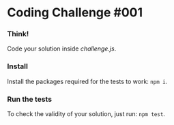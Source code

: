 # Coding Challenge #001

### Think!

Code your solution inside _challenge.js_.

### Install

Install the packages required for the tests to work: `npm i`.

### Run the tests

To check the validity of your solution, just run: `npm test`.